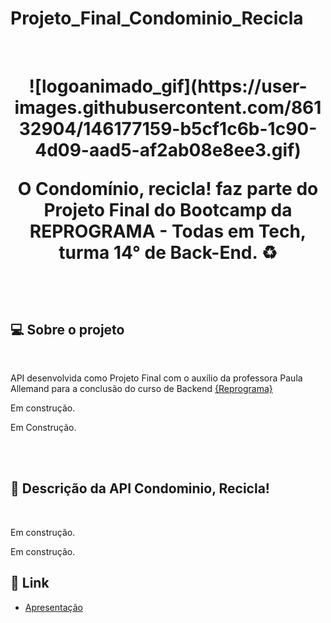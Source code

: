 # Projeto_Final_Condominio_Recicla

<br>
<h1  align= "center">
![logoanimado_gif](https://user-images.githubusercontent.com/86132904/146177159-b5cf1c6b-1c90-4d09-aad5-af2ab08e8ee3.gif)

<p> O Condomínio, recicla! faz parte do Projeto Final do Bootcamp da REPROGRAMA - Todas em Tech, turma 14° de Back-End. ♻️  </p>

<br>


## 💻 Sobre o projeto 

<br>

 API desenvolvida como Projeto Final com o auxílio da professora Paula Allemand para a conclusão do curso de Backend  [{Reprograma}](https://reprograma.com.br/)

<p align="justify"> Em construção.

<p align="justify"> Em Construção.


<br><br>

## 🚀 Descrição da API Condominio, Recicla!

<br>

<p align="justify"> Em construção.

<p align="justify"> Em construção.


  
<br>

## 🔗 Link 

- [Apresentação](https://www.canva.com/design/DAEwx46AIb8/tKO9rpsxZrCOntzdtwR0OQ/view?utm_content=DAEwx46AIb8&utm_campaign=designshare&utm_medium=link&utm_source=publishsharelink)

<br>